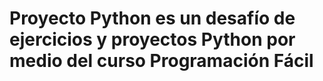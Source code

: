 # Proyecto Python es un desafío de ejercicios y proyectos Python por medio del curso Programación Fácil
